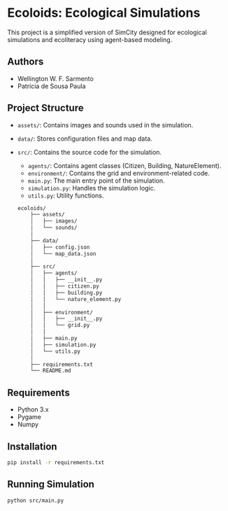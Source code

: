 # Ecoloids: Ecological Simulations

This project is a simplified version of SimCity designed for ecological simulations and ecoliteracy using agent-based modeling.

## Authors

- Wellington W. F. Sarmento
- Patrícia de Sousa Paula

## Project Structure

- `assets/`: Contains images and sounds used in the simulation.
- `data/`: Stores configuration files and map data.
- `src/`: Contains the source code for the simulation.
  - `agents/`: Contains agent classes (Citizen, Building, NatureElement).
  - `environment/`: Contains the grid and environment-related code.
  - `main.py`: The main entry point of the simulation.
  - `simulation.py`: Handles the simulation logic.
  - `utils.py`: Utility functions.

  ```bash
  ecoloids/
      ├── assets/
      │   ├── images/
      │   └── sounds/
      │
      ├── data/
      │   ├── config.json
      │   └── map_data.json
      │
      ├── src/
      │   ├── agents/
      │   │   ├── __init__.py
      │   │   ├── citizen.py
      │   │   ├── building.py
      │   │   └── nature_element.py
      │   │
      │   ├── environment/
      │   │   ├── __init__.py
      │   │   └── grid.py
      │   │
      │   ├── main.py
      │   ├── simulation.py
      │   └── utils.py
      │
      ├── requirements.txt
      └── README.md
    ```

## Requirements

- Python 3.x
- Pygame
- Numpy

## Installation

```bash
pip install -r requirements.txt
```

## Running Simulation

```bash
python src/main.py
```

